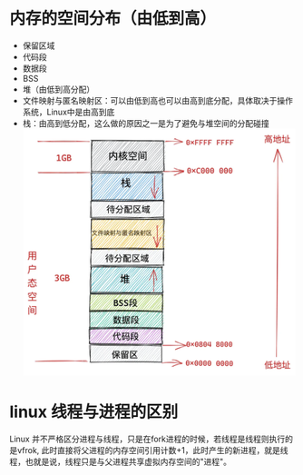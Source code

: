 # 内存的空间分布（由低到高）
* 保留区域
* 代码段
* 数据段
* BSS
* 堆（由低到高分配）
* 文件映射与匿名映射区：可以由低到高也可以由高到底分配，具体取决于操作系统，Linux中是由高到底
* 栈：由高到低分配，这么做的原因之一是为了避免与堆空间的分配碰撞
![内存的空间分布](./memory_space.webp)

# linux 线程与进程的区别
Linux 并不严格区分进程与线程，只是在fork进程的时候，若线程是线程则执行的是vfrok, 此时直接将父进程的内存空间引用计数+1，此时产生的新进程，就是线程，也就是说，线程只是与父进程共享虚拟内存空间的"进程"。